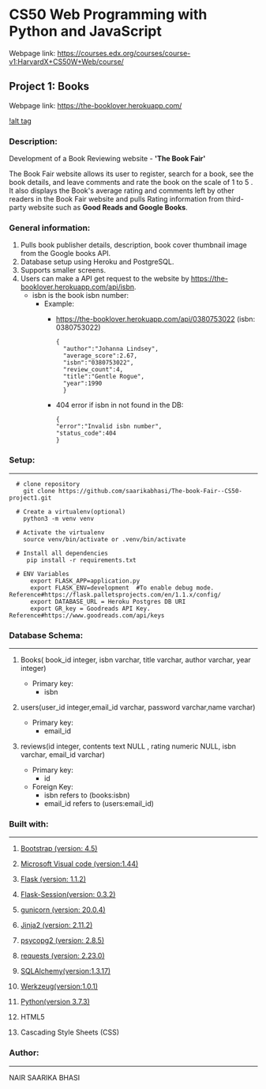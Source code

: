 # CS50 Web Programming with Python and JavaScript

Webpage link: https://courses.edx.org/courses/course-v1:HarvardX+CS50W+Web/course/


## Project 1: Books

Webpage link: https://the-booklover.herokuapp.com/

[!alt tag](https://user-images.githubusercontent.com/55930906/84529412-6b705680-acaf-11ea-98c8-caf2b226b956.png)

### Description:

Development of a Book Reviewing website - **'The Book Fair'** 

The Book Fair website allows its user to register, search for a book, see the book details, and leave comments and rate the book on the scale of 1 to 5 . It also displays the Book's average rating and comments left by other readers in the Book Fair website and pulls Rating information from third-party website such as **Good Reads and Google Books**.  


### General information:

1. Pulls book publisher details, description, book cover thumbnail image  from the Google books API.
2. Database setup using Heroku and PostgreSQL.
3. Supports smaller screens.
4. Users can make a API get request to the website by https://the-booklover.herokuapp.com/api/isbn.
   * isbn is the book isbn number:
       * Example:
            * https://the-booklover.herokuapp.com/api/0380753022 (isbn: 0380753022)
            
              ```
              {
                "author":"Johanna Lindsey",
                "average_score":2.67,
                "isbn":"0380753022",
                "review_count":4,
                "title":"Gentle Rogue",
                "year":1990
                }
              ```
              
            * 404 error if isbn in not found in the DB:
              ```
              {
              "error":"Invalid isbn number",
              "status_code":404
              }
              ```


### Setup:
---------------
  ``` 
    # clone repository
      git clone https://github.com/saarikabhasi/The-book-Fair--CS50-project1.git
      
    # Create a virtualenv(optional)
      python3 -m venv venv  
      
    # Activate the virtualenv
      source venv/bin/activate or .venv/bin/activate
      
    # Install all dependencies
       pip install -r requirements.txt
       
    # ENV Variables
        export FLASK_APP=application.py 
        export FLASK_ENV=development  #To enable debug mode. Reference#https://flask.palletsprojects.com/en/1.1.x/config/
        export DATABASE_URL = Heroku Postgres DB URI 
        export GR_key = Goodreads API Key. Reference#https://www.goodreads.com/api/keys 
   ```
        
 ### Database Schema:
 --------------------
 1) Books( book_id	integer, isbn	varchar, title	varchar, author	varchar, year	integer)  
    * Primary key:
       * isbn
    
 2) users(user_id	integer,email_id	varchar, password	varchar,name	varchar)
    * Primary key: 
       * email_id
     
 3) reviews(id	integer,	contents	text NULL	, rating	numeric NULL, isbn	varchar, email_id	varchar)
    * Primary key: 
      * id
    * Foreign Key: 
        * isbn refers to (books:isbn)
        * email_id refers to (users:email_id)	
        
### Built with:
--------------------

1. [Bootstrap (version: 4.5)](https://getbootstrap.com/)

2. [Microsoft Visual code (version:1.44)](https://code.visualstudio.com/)

3. [Flask (version: 1.1.2)](https://flask.palletsprojects.com/en/1.1.x/)

4. [Flask-Session(version: 0.3.2)](https://flask.palletsprojects.com/en/1.1.x/)

5. [gunicorn (version: 20.0.4)](https://pypi.org/project/gunicorn/)

6. [Jinja2 (version: 2.11.2)](https://jinja.palletsprojects.com/en/2.11.x/)

7. [psycopg2 (version: 2.8.5)](https://pypi.org/project/psycopg2/)

8. [requests (version: 2.23.0)](https://pypi.org/project/requests/)

9. [SQLAlchemy(version:1.3.17)](https://flask-sqlalchemy.palletsprojects.com/en/2.x/)

10. [Werkzeug(version:1.0.1)](https://werkzeug.palletsprojects.com/en/1.0.x/)

11. [Python(version 3.7.3)](https://www.python.org/)

12. HTML5

13. Cascading Style Sheets (CSS)



### Author:
------------
NAIR SAARIKA BHASI

